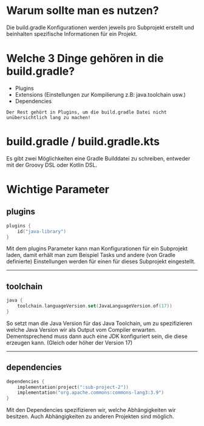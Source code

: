# Warum sollte man es nutzen?
Die build.gradle Konfigurationen werden jeweils pro Subprojekt erstellt und beinhalten spezifische Informationen für ein Projekt.

# Welche 3 Dinge gehören in die build.gradle?
- Plugins
- Extensions (Einstellungen zur Kompilierung z.B: java.toolchain usw.)
- Dependencies

```ad-warning
Der Rest gehört in Plugins, um die build.gradle Datei nicht unübersichtlich lang zu machen!
```

# build.gradle / build.gradle.kts
Es gibt zwei Möglichkeiten eine Gradle Builddatei zu schreiben, entweder mit der Groovy DSL oder Kotlin DSL.

# Wichtige Parameter
## plugins
```Kotlin
plugins {
	id("java-library")
}
```
Mit dem plugins Parameter kann man Konfigurationen für ein Subprojekt laden, damit erhält man zum Beispiel Tasks und andere (von Gradle definierte) Einstellungen werden für einen für dieses Subprojekt eingestellt.

---

## toolchain
```Kotlin
java {
	toolchain.languageVersion.set(JavaLanguageVersion.of(17))
}
```
So setzt man die Java Version für das Java Toolchain, um zu spezifizieren welche Java Version wir als Output vom Compiler erwarten. Dementsprechend muss dann auch eine JDK konfiguriert sein, die diese erzeugen kann. (Gleich oder höher der Version 17)

---

## dependencies
```Kotlin
dependencies {
	implementation(project(":sub-project-2"))
	implementation("org.apache.commons:commons-lang3:3.9")
}
```
Mit den Dependencies spezifizieren wir, welche Abhängigkeiten wir besitzen. Auch Abhängigkeiten zu anderen Projekten sind möglich.